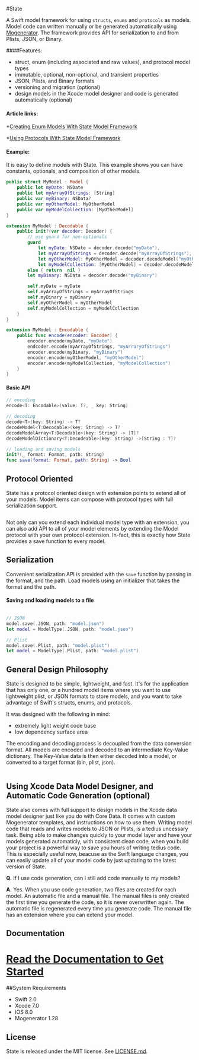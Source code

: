 #State

A Swift model framework for using `structs`, `enums` and `protocols` as models. Model code can written manually or be generated automatically using [Mogenerator](https://github.com/rentzsch/mogenerator). The framework provides API for serialization to and from Plists, JSON, or Binary.
                                                                                                                                                                                                                                                   
####Features: 

- struct, enum (including associated and raw values), and protocol model types
- immutable, optional, non-optional, and transient properties
- JSON, Plists, and Binary formats
- versioning and migration (optional)
- design models in the Xcode model designer and code is generated automatically (optional)


#### Article links:

*[Creating Enum Models With State Model Framework](http://www.amberstar.org/creating-enum-models-with-state-model-framework/)

*[Using Protocols With State Model Framework](http://www.amberstar.org/state-model-framework-protocols/)

#### Example:
It is easy to define models with State. This example shows you can have constants, optionals, and composition of other models.

```swift
public struct MyModel : Model {
    public let myDate: NSDate
    public let myArrayOfStrings: [String]
    public var myBinary: NSData?
    public var myOtherModel: MyOtherModel
    public var myModelCollection: [MyOtherModel]
}

extension MyModel : Decodable {
    public init?(var decoder: Decoder) {
        // use guard for non-optionals
        guard
            let myDate: NSDate = decoder.decode("myDate"),
            let myArrayOfStrings = decoder.decode("myArrayOfStrings"),
            let myOtherModel: MyOtherModel = decoder.decodeModel("myOtherModel"),
            let myModelCollection: [MyOtherModel] = decoder.decodeModelArray("myModelCollection"),
        else { return  nil }
        let myBinary: NSData = decoder.decode("myBinary")

        self.myDate = myDate
        self.myArrayOfStrings = myArrayOfStrings
        self.myBinary = myBinary
        self.myOtherModel = myOtherModel
        self.myModelCollection = myModelCollection
    }
}

extension MyModel : Encodable {
    public func encode(encoder: Encoder) {
        encoder.encode(myDate, "myDate")
        endcoder.encode(myArrayOfStrings, "myArraryOfStrings")
        encoder.encode(myBinary, "myBinary")
        encoder.encode(myOtherModel, "myOtherModel")
        encoder.encode(myModelCollection, "myModelCollection")
    }
}

```

#### Basic API

```swift
// encoding
encode<T: Encodable>(value: T?, _ key: String)

// decoding
decode<T>(key: String) -> T?
decodeModel<T:Decodable>(key: String) -> T?
decodeModelArray<T:Decodable>(key: String) -> [T]?
decodeModelDictionary<T:Decodeable>(key: String) ->[String : T]?

// loading and saving models
init?(_ format: Format, path: String)
func save(format: Format, path: String) -> Bool
```

## Protocol Oriented
State has a protocol oriented design with extension points to extend all of your models.
Model items can compose with protocol types with full serialization support.

![<Protocol Oriented>](Docs/Resources/diag2.png)

Not only can you extend each individual model type with an extension, you can also add API to all of your model elements by extending the Model protocol with your own protocol extension. In-fact, this is exactly how State provides a save function to every model.


## Serialization
Convenient serialization API is provided with the  `save` function by passing in the format, and the path. Load models using an initializer that takes the format and the path.

#### Saving and loading models to a file
```swift

// JSON
model.save(.JSON, path: "model.json")
let model = ModelType(.JSON, path: "model.json")

// Plist
model.save(.Plist, path: "model.plist")
let model = ModelType(.Plist, path: "model.plist")
```

## General Design Philosophy 
State is designed to be simple, lightweight, and fast. It's for the application that has only one, or a hundred model items where you want to use lightweight plist, or JSON formats to store models, and you want to take advantage of Swift's structs, enums, and protocols.

It was designed with the following in mind:

* extremely light weight code base
* low dependency surface area


The encoding and decoding process is decoupled from the data conversion format. All models are encoded and decoded to an intermediate Key-Value dictionary. The Key-Value data is then either decoded into a model, or converted to a target format (bin, plist, json).
![<Protocol Oriented>](Docs/Resources/diag1.png)

![<Protocol Oriented>](Docs/Resources/diag4.png)


## Using Xcode Data Model Designer, and Automatic Code Generation (optional)
State also comes with full support to design models in the Xcode data model designer just like you do with Core Data. It comes with custom Mogenerator templates, and instructions on how to use them. Writing model code that reads and writes models to JSON or Plists, is a tedius uncessary task. Being able to make changes quickly to your model layer and have your models generated automaticly, with consistent clean code, when you build your project is a powerful way to save you hours of writing tedius code. This is especially useful now, beacuse as the Swift language changes, you can easily update all of your model code by just updating to the latest version of State.

**Q.** If I use code generation, can I still add code manually to my models?

**A.** Yes. When you use code generation, two files are created for each model. An automatic file and a manual file. The manual files is only created the first time you generate the code, so it is never overwritten again. The automatic file is regenerated every time you generate code. The manual file has an extension where you can extend your model.
![<Generated Files>](Docs/Resources/diag5.png)

## Documentation
# [ Read the Documentation to Get Started](Docs/)

##System Requirements
- Swift 2.0
- Xcode 7.0
- iOS 8.0
- Mogenerator 1.28

## License

State is released under the MIT license. See
[LICENSE.md](https://github.com/STLabs/State/blob/master/LICENSE).
